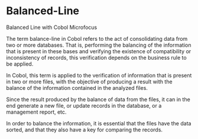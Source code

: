 # Balanced-Line
Balanced Line with Cobol Microfocus

The term balance-line in Cobol refers to the act of consolidating data from two or more databases. That is, performing the balancing of the information that is present in these bases and verifying the existence of compatibility or inconsistency of records, this verification depends on the business rule to be applied.

In Cobol, this term is applied to the verification of information that is present in two or more files, with the objective of producing a result with the balance of the information contained in the analyzed files.

Since the result produced by the balance of data from the files, it can in the end generate a new file, or update records in the database, or a management report, etc.

In order to balance the information, it is essential that the files have the data sorted, and that they also have a key for comparing the records.
